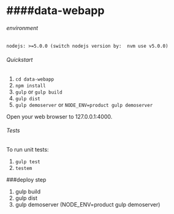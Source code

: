 ####data-webapp
=====================
###### environment
    nodejs: >=5.0.0 (switch nodejs version by:  nvm use v5.0.0)

###### Quickstart

1. `cd data-webapp`
2. `npm install`
3. `gulp` or `gulp build`
4. `gulp dist`
5. `gulp demoserver` or `NODE_ENV=product gulp demoserver`

Open your web browser to 127.0.0.1:4000.

###### Tests
To run unit tests:

1. `gulp test`
2. `testem`

###deploy step
1. gulp build
2. gulp dist
3. gulp demoserver (NODE_ENV=product gulp demoserver)









